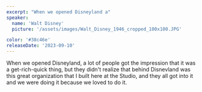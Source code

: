 ```yaml
---
excerpt: "When we opened Disneyland a"
speaker:
  name: 'Walt Disney'
  picture: '/assets/images/Walt_Disney_1946_cropped_100x100.JPG'

color: '#38c46e'
releaseDate: '2023-09-10'
---
```

When we opened Disneyland, a lot of people got the impression that it was a get-rich-quick thing, but they didn't realize that behind Disnevland was this great organization that I built here at the Studio, and they all got into it and we were doing it because we loved to do it.
